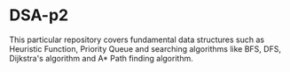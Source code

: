 # DSA-p2
This particular repository covers fundamental data structures such as Heuristic Function, Priority Queue and searching algorithms like BFS, DFS, Dijkstra's algorithm and A* Path finding algorithm.
